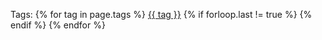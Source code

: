 <!-- truncate_here -->
<p>Tags: {% for tag in page.tags %} <a class="mytag" href="/tag/{{ tag }}" title="View posts tagged with &quot;{{ tag }}&quot;">{{ tag }}</a>  {% if forloop.last != true %} {% endif %} {% endfor %} </p>

